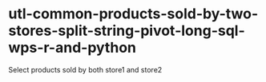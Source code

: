 # utl-common-products-sold-by-two-stores-split-string-pivot-long-sql-wps-r-and-python
Select products sold by both store1 and store2
